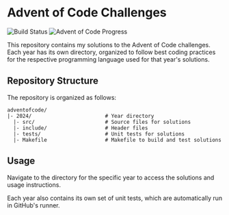 # Advent of Code Challenges

![Build Status](https://img.shields.io/github/workflow/status/<your-username>/<your-repository>/ci?label=build)
![Advent of Code Progress](https://img.shields.io/badge/completion-<days_completed>%2F24-green)

This repository contains my solutions to the Advent of Code challenges. Each year has its own directory, organized to follow best coding practices for the respective programming language used for that year's solutions.

## Repository Structure

The repository is organized as follows:

```
adventofcode/
|- 2024/                        # Year directory
  |- src/                       # Source files for solutions
  |- include/                   # Header files
  |- tests/                     # Unit tests for solutions
  |- Makefile                   # Makefile to build and test solutions
```

## Usage

Navigate to the directory for the specific year to access the solutions and usage instructions.

Each year also contains its own set of unit tests, which are automatically run in GitHub's runner.
